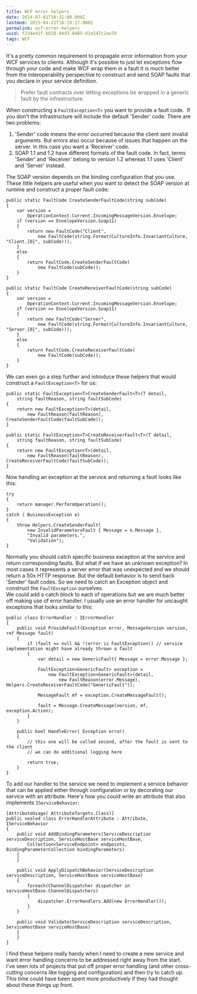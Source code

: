 ```yaml
---
title: WCF error helpers
date: 2014-07-01T16:31:00.000Z
lastmod: 2015-04-22T18:29:17.000Z
permalink: wcf-error-helpers
uuid: f234e41f-b828-44d3-8d85-81e547c2ae78
tags: WCF
---
```


It's a pretty common requirement to propagate error information from your WCF services to clients. Although it's possible to just let exceptions flow through your code and make WCF wrap them in a fault it is much better from the interoperability perspective to construct and send SOAP faults that you declare in your service definition.

> Prefer fault contracts over letting exceptions be wrapped in a generic fault by the infrastructure.

When constructing a `FaultException<T>` you want to provide a fault code.  If you don't the infrastructure will include the default 'Sender' code. There are two problems:

1.  'Sender' code means the error occurred because the client sent invalid arguments. But errors also occur because of issues that happen on the server. In this case you want a 'Receiver' code.
2.  SOAP 1.1 and 1.2 have different formats of the fault code. In fact, terms 'Sender' and 'Receiver' belong to version 1.2 whereas 1.1 uses 'Client' and 'Server' instead.

The SOAP version depends on the binding configuration that you use. These little helpers are useful when you want to detect the SOAP version at runtime and construct a proper fault code:

```
public static FaultCode CreateSenderFaultCode(string subCode)
{
    var version = 
        OperationContext.Current.IncomingMessageVersion.Envelope;
    if (version == EnvelopeVersion.Soap11)
    {
        return new FaultCode("Client", 
            new FaultCode(string.Format(CultureInfo.InvariantCulture, "Client.{0}", subCode)));
    }
    else
    {
        return FaultCode.CreateSenderFaultCode(
            new FaultCode(subCode));
    }
}

public static FaultCode CreateReceiverFaultCode(string subCode)
{
    var version = 
        OperationContext.Current.IncomingMessageVersion.Envelope;
    if (version == EnvelopeVersion.Soap11)
    {
        return new FaultCode("Server", 
            new FaultCode(string.Format(CultureInfo.InvariantCulture, "Server.{0}", subCode)));
    }
    else
    {
        return FaultCode.CreateReceiverFaultCode(
            new FaultCode(subCode));
    }
}

```

We can even go a step further and introduce these helpers that would construct a `FaultException<T>` for us:

```
public static FaultException<T>CreateSenderFault<T>(T detail, 
    string faultReason, string faultSubCode)
{
    return new FaultException<T>(detail, 
        new FaultReason(faultReason), CreateSenderFaultCode(faultSubCode));
}

public static FaultException<T>CreateReceiverFault<T>(T detail, 
    string faultReason, string faultSubCode)
{
    return new FaultException<T>(detail, 
        new FaultReason(faultReason), CreateReceiverFaultCode(faultSubCode));
}

```

Now handling an exception at the service and returning a fault looks like this:

```
try
{
    return manager.PerformOperation();
}
catch ( BusinessException e)
{
    throw Helpers.CreateSenderFault(
        new InvalidParametersFault { Message = e.Message }, 
        "Invalid parameters.", 
        "Validation");
}

```

Normally you should catch specific business exception at the service and return corresponding faults. But what if we have an unknown exception? In most cases it represents a server error that was unexpected and we should return a 50x HTTP response. But the default behavior is to send back 'Sender' fault codes. So we need to catch an Exception object and construct the `FaultException` ourselves.  
We could add a catch block to each of operations but we are much better off making use of error handler. I usually use an error handler for uncaught exceptions that looks similar to this:

```
public class ErrorHandler : IErrorHandler
{
    public void ProvideFault(Exception error, MessageVersion version, ref Message fault)
    {
        if (fault == null && !(error is FaultException)) // service implementation might have already thrown a fault
        {
            var detail = new GenericFault{ Message = error.Message };

            FaultException<GenericFault> exception =
                new FaultException<GenericFault>(detail, 
                    new FaultReason(error.Message), Helpers.CreateReceiverFaultCode("GenericFault"));

            MessageFault mf = exception.CreateMessageFault();

            fault = Message.CreateMessage(version, mf, exception.Action);
        }
    }

    public bool HandleError( Exception error)
    {
        // this one will be called second, after the fault is sent to the client
        // we can do additional logging here

        return true;
    }
}

```

To add our handler to the service we need to implement a service behavior that can be applied either through configuration or by decorating our service with an attribute. Here's how you could write an attribute that also implements `IServiceBehavior`:

```
[AttributeUsage( AttributeTargets.Class)]
public sealed class ErrorHandlerAttribute : Attribute, IServiceBehavior
{
    public void AddBindingParameters(ServiceDescription serviceDescription, ServiceHostBase serviceHostBase,
        Collection<ServiceEndpoint> endpoints, BindingParameterCollection bindingParameters)
    {
    }

    public void ApplyDispatchBehavior(ServiceDescription serviceDescription, ServiceHostBase serviceHostBase)
    {
        foreach(ChannelDispatcher dispatcher in serviceHostBase.ChannelDispatchers)
        {
            dispatcher.ErrorHandlers.Add(new ErrorHandler());
        }
    }

    public void Validate(ServiceDescription serviceDescription, ServiceHostBase serviceHostBase)
    {
    }
}

```

I find these helpers really handy when I need to create a new service and want error handling concerns to be addressed right away from the start. I've seen lots of projects that put off proper error handling (and other cross-cutting concerns like logging and configuration) and then try to catch up. This time could have been spent more productively if they had thought about these things up front.
